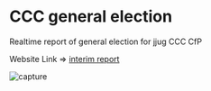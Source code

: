 # CCC general election
Realtime report of general election for jjug CCC CfP

Website Link ⇒ [interim report](https://goo.gl/VTV1J9)

![capture](https://raw.github.com/wiki/pppurple/CCC_general_election/ccc.png)
